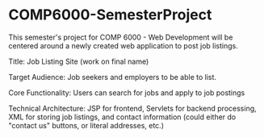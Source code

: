 # COMP6000-SemesterProject


This semester's project for COMP 6000 - Web Development will be centered around a newly created web application to post job listings. 

Title: Job Listing Site (work on final name)

Target Audience: Job seekers and employers to be able to list.

Core Functionality: Users can search for jobs and apply to job postings

Technical Architecture: JSP for frontend, Servlets for backend processing, XML for storing job listings, and contact information (could either do "contact us" buttons, or literal addresses, etc.)
